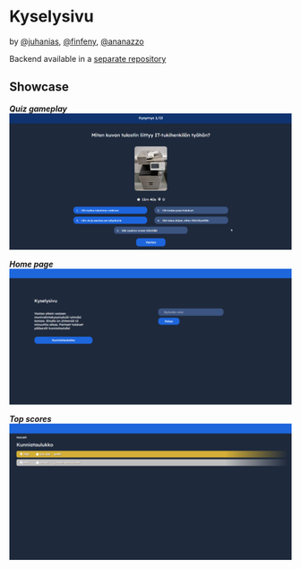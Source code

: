 # Kyselysivu
by [@juhanias](https://github.com/juhanias), [@finfeny](https://github.com/finfeny), [@ananazzo](https://github.com/ananazzo)

Backend available in a [separate repository](https://github.com/kyselysivu/api)

## Showcase
***Quiz gameplay***
![gif of quiz gameplay](/readme/showcase_gameplay.gif)

***Home page***
![picture of title screen](/readme/showcase_home.png)

***Top scores***
![picture of scoreboard](/readme/showcase_leaderboard.png)
